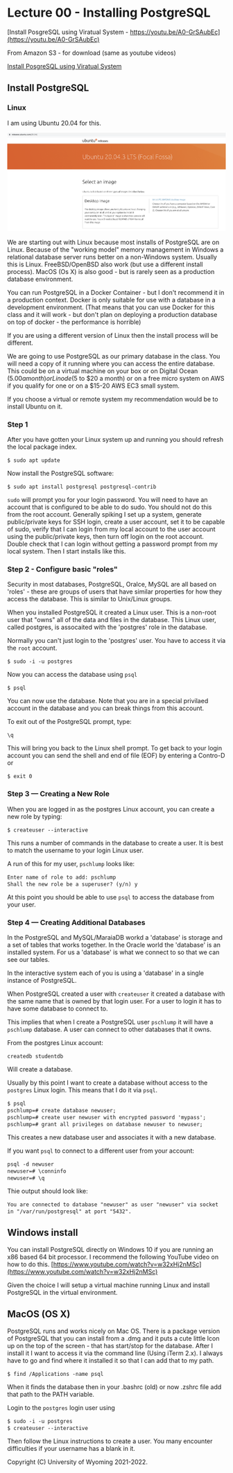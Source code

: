 

<style>
.pagebreak { page-break-before: always; }
.half { height: 200px; }
</style>
<style>
.pagebreak { page-break-before: always; }
.half { height: 200px; }
.markdown-body {
	font-size: 12px;
}
.markdown-body td {
	font-size: 12px;
}
table {
	border: 1px solid black;
}
</style>


# Lecture 00 - Installing PostgreSQL

[Install PosgreSQL using Viratual System - https://youtu.be/A0-GrSAubEc](https://youtu.be/A0-GrSAubEc)<br>

From Amazon S3 - for download (same as youtube videos)

[Install PosgreSQL using Viratual System](http://uw-s20-2015.s3.amazonaws.com/4820-L02-install.mp4)<br>

## Install PostgreSQL 

### Linux

I am using Ubuntu 20.04 for this.  

![ubuntu-download.page.png](ubuntu-download.page.png)

We are starting out with Linux because most
installs of PostgreSQL are on Linux.   Because of the "working model" memory 
management in Windows a relational database server runs better on a non-Windows
system.  Usually this is Linux.   FreeBSD/OpenBSD also work (but use a different
install process).  MacOS (Os X) is also good - but is rarely seen as a production
database environment.

You can run PostgreSQL in a Docker Container - but I don't recommend it in a production
context.  Docker is only suitable for use with a database in a development environment.
(That means that you can use Docker for this class and it will work - but don't
plan on deploying a production database on top of docker - the performance is
horrible)

If you are using a different version of Linux then the install process will be different.

We are going to use PostgreSQL as our primary database in the class.  You will need a copy
of it running where you can access the entire database.  This could be on a virtual machine
on your box or on Digital Ocean ($5.00 a month) or Linode ($5 to $20 a month) or on a
free micro system on AWS if you qualify for one or on a $15-20 AWS EC3 small system.

If you choose a virtual or remote system my recommendation would be to install Ubuntu on 
it.

### Step 1

After you have gotten your Linux system up and running you should refresh
the local package index.


```
$ sudo apt update
```

Now install the PostgreSQL software:

```
$ sudo apt install postgresql postgresql-contrib
```

`sudo` will prompt you for your login password.  You will need to have an account that is
configured to be able to do sudo.  You should not do this from the root account.
Generally spiking I set up a system, generate public/private keys for SSH login,
create a user account, set it to be capable of sudo, verify that I can login
from my local account to the user account using the public/private keys,
then turn off login on the root account.  Double check that I can login without
getting a password prompt from my local system.  Then I start installs like this.


### Step 2 - Configure basic "roles"


Security in most databases, PostgreSQL, Oralce, MySQL are all based on 'roles' - these are groups of users that have similar
properties for how they access the database.  This is similar to Unix/Linux groups.

When you installed PostgreSQL it created a Linux user.   This is a non-root user that
"owns" all of the data and files in the database.  This Linux user, called postgres, is assocaited
with the 'postgres' role in the database.
 
Normally you can't just login to the 'postgres' user.  You have to access it via the `root` account.

```
$ sudo -i -u postgres
```

Now you can access the database using `psql` 

```
$ psql
```

You can now use the database.  Note that you are in a special privilaed account in the database
and you can break things from this account.
 
To exit out of the PostgreSQL prompt, type:

```
\q
```

 
This will bring you back to the Linux shell prompt.
To get back to your login account you can send the shell and end of file (EOF) by entering a Contro-D
or

```
$ exit 0
```
 
### Step 3 — Creating a New Role 

When you are logged in as the postgres Linux account, you can create a new role by typing:

```
$ createuser --interactive
```

This runs a number of commands in the database to create a user.  It is best to match the
username to your login Linux user.

A run of this for my user, `pschlump` looks like:

``` 
Enter name of role to add: pschlump
Shall the new role be a superuser? (y/n) y
```

At this point you should be able to use `psql` to access the database from your user.



### Step 4 — Creating Additional Databases

In the PostgreSQL and MySQL/MaraiaDB workd a 'database' is storage and a set of tables
that works together.  In the Oracle world the 'database' is an installed system.
For us a 'database' is what we connect to so that we can see our tables.

In the interactive system each of you is using a 'database' in a single instance
of PostgreSQL.

When PostgreSQL created a user with `createuser` it created a database with the
same name that is owned by that login user.   For a user to login it has to have
some database to connect to.

This implies that when I create a PostgreSQL user `pschlump` it will have a `pschlump`
database.  A user can connect to other databases that it owns.  

From the postgres Linux account:

```
createdb studentdb
```

Will create a database.

Usually by this point I want to create a database without access to the `postgres`
Linux login.  This means that I do it via `psql`.

```
$ psql
pschlump=# create database newuser;
pschlump=# create user newuser with encrypted password 'mypass';
pschlump=# grant all privileges on database newuser to newuser;
```

This creates a new database user and associates it with a new 
database.


If you want `psql` to connect to a different user from your 
account:

```
psql -d newuser
newuser=# \conninfo
newuser=# \q
```

Thie output should look like:
 
```
You are connected to database "newuser" as user "newuser" via socket in "/var/run/postgresql" at port "5432".
```

## Windows install

You can install PostgreSQL directly on Windows 10 if you are running an x86 based 64 bit
processor.  I recommend the following YouTube video on how to do this.
[https://www.youtube.com/watch?v=w32xHj2nMSc](https://www.youtube.com/watch?v=w32xHj2nMSc)


Given the choice I will setup a virtual machine running Linux and install PostgreSQL in
the virtual environment.

## MacOS (OS X)

PostgreSQL runs and works nicely on Mac OS.  There is a package version of PostgreSQL
that you can install from a .dmg and it puts a cute little Icon up on the top of
the screen - that has start/stop for the database.   After I install it
I want to access it via the command line (Using iTerm 2.x).   I always have to 
go and find where it installed it so that I can add that to my path.

```
$ find /Applications -name psql
```

When it finds the database then in your .bashrc (old) or now .zshrc file add
that path to the PATH variable.

Login to the `postgres` login user using 

```
$ sudo -i -u postgres
$ createuser --interactive
```

Then follow the Linux instructions to create a user.  You many encounter difficulties
if your username has a blank in it.






Copyright (C) University of Wyoming 2021-2022.

